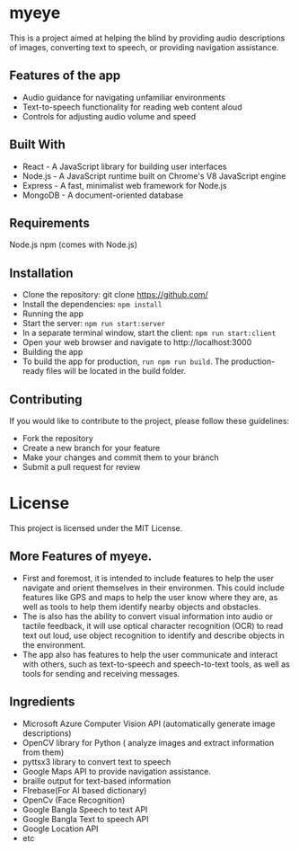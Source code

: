 # myeye
This is a project aimed at helping the blind by providing audio descriptions of images, converting text to speech, or providing navigation assistance.


## Features of the app
* Audio guidance for navigating unfamiliar environments
* Text-to-speech functionality for reading web content aloud
* Controls for adjusting audio volume and speed


## Built With
* React - A JavaScript library for building user interfaces
* Node.js - A JavaScript runtime built on Chrome's V8 JavaScript engine
* Express - A fast, minimalist web framework for Node.js
* MongoDB - A document-oriented database

## Requirements
Node.js
npm (comes with Node.js)

## Installation
* Clone the repository: git clone https://github.com/
* Install the dependencies: `npm install`
* Running the app
* Start the server: `npm run start:server`
* In a separate terminal window, start the client: `npm run start:client`
* Open your web browser and navigate to http://localhost:3000
* Building the app
* To build the app for production, `run npm run build`. The production-ready files will be located in the build folder.

## Contributing
If you would like to contribute to the project, please follow these guidelines:

* Fork the repository
* Create a new branch for your feature
* Make your changes and commit them to your branch
* Submit a pull request for review

# License
This project is licensed under the MIT License.

## More Features of myeye.
* First and foremost, it is intended to include features to help the user navigate and orient themselves in their environmen. This could include features like GPS and maps to help the user know where they are, as well as tools to help them identify nearby objects and obstacles.
* The is also has the ability to convert visual information into audio or tactile feedback, it will use optical character recognition (OCR) to read text out loud, use object recognition to identify and describe objects in the environment. 
* The app also has features to help the user communicate and interact with others, such as text-to-speech and speech-to-text tools, as well as tools for sending and receiving messages.


## Ingredients
* Microsoft Azure Computer Vision API (automatically generate image descriptions)
* OpenCV library for Python ( analyze images and extract information from them)
* pyttsx3 library to convert text to speech
* Google Maps API to provide navigation assistance.
* braille output for text-based information
* FIrebase(For AI based dictionary)
* OpenCv (Face Recognition)
* Google Bangla Speech to text API
* Google Bangla Text to speech API
* Google Location API
* etc





[//]: # (Code Lord, Python is suitable for this project)
<!-- This section is for reference of what is actually ment to be built -->
[//]: # (https://www.iamhable.com/blog/6-of-the-best-apps-for-people-with-blindness-or-visual-impairment)
